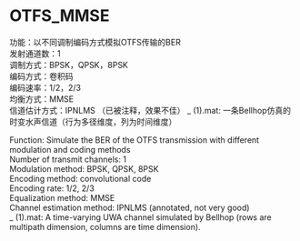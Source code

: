 # OTFS_MMSE
功能：以不同调制编码方式模拟OTFS传输的BER  
发射通道数：1  
调制方式：BPSK，QPSK，8PSK  
编码方式：卷积码  
编码速率：1/2，2/3  
均衡方式：MMSE  
信道估计方式：IPNLMS （已被注释，效果不佳） 
_ (1).mat: 一条Bellhop仿真的时变水声信道（行为多径维度，列为时间维度）
  
Function: Simulate the BER of the OTFS transmission with different modulation and coding methods  
Number of transmit channels: 1  
Modulation method: BPSK, QPSK, 8PSK  
Encoding method: convolutional code  
Encoding rate: 1/2, 2/3  
Equalization method: MMSE  
Channel estimation method: IPNLMS (annotated, not very good)  
_ (1).mat: A time-varying UWA channel simulated by Bellhop (rows are multipath dimension, columns are time dimension).  
